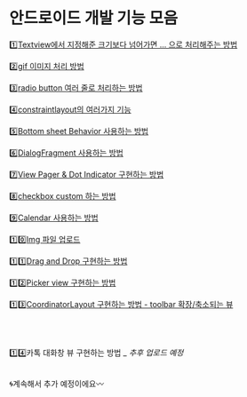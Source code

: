 # 안드로이드 개발 기능 모음
1️⃣[Textview에서 지정해준 크기보다 넘어가면 ... 으로 처리해주는 방법](https://github.com/Yanghyesun/AndroidArticle/blob/master/01.md)

2️⃣[gif 이미지 처리 방법](https://github.com/Yanghyesun/AndroidArticle/blob/master/02.md)

3️⃣[radio button 여러 줄로 처리하는 방법](https://github.com/Yanghyesun/AndroidArticle/blob/master/03.md)

4️⃣[constraintlayout의 여러가지 기능](https://github.com/Yanghyesun/AndroidArticle/blob/master/04.md)

5️⃣[Bottom sheet Behavior 사용하는 방법](https://github.com/Yanghyesun/AndroidArticle/blob/master/05.md)

6️⃣[DialogFragment 사용하는 방법](https://github.com/Yanghyesun/AndroidArticle/blob/master/06.md)

7️⃣[View Pager & Dot Indicator 구현하는 방법](https://github.com/Yanghyesun/AndroidArticle/blob/master/07.md)

8️⃣[checkbox custom 하는 방법](https://github.com/Yanghyesun/AndroidArticle/blob/master/08.md)

9️⃣[Calendar 사용하는 방법](https://github.com/Yanghyesun/AndroidArticle/blob/master/09.md)

1️⃣0️⃣[Img 파일 업로드](https://github.com/Yanghyesun/AndroidArticle/blob/master/10.md)

1️⃣1️⃣[Drag and Drop 구현하는 방법](https://github.com/Yanghyesun/AndroidArticle/blob/master/11.md)

1️⃣2️⃣[Picker view 구현하는 방법](https://github.com/Yanghyesun/AndroidArticle/blob/master/12.md)

1️⃣3️⃣[CoordinatorLayout 구현하는 방법 - toolbar 확장/축소되는 뷰](https://github.com/Yanghyesun/AndroidArticle/blob/master/13.md)

<br>
<br>

1️⃣4️⃣카톡 대화창 뷰 구현하는 방법 _ _추후 업로드 예정_ <br/>
<br/>

🌀계속해서 추가 예정이에요〰️
